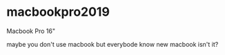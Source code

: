 # macbookpro2019
Macbook Pro 16"
 
 maybe you don't use macbook but everybode know new macbook isn't it?
